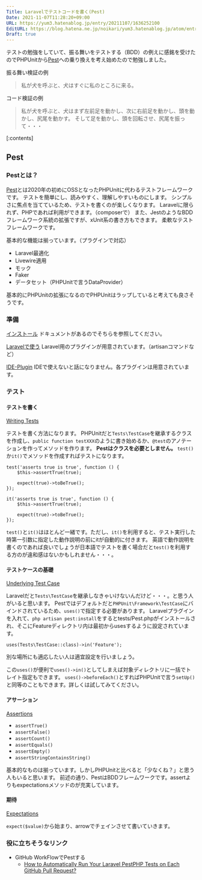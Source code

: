 ```yaml
---
Title: Laravelでテストコードを書く(Pest)
Date: 2021-11-07T11:28:20+09:00
URL: https://yum3.hatenablog.jp/entry/20211107/1636252100
EditURL: https://blog.hatena.ne.jp/noikari/yum3.hatenablog.jp/atom/entry/13574176438030434579
Draft: true
---
```


テストの勉強をしていて、振る舞いをテストする（BDD）の例えに感銘を受けたのでPHPUnitから[Pest](https://pestphp.com/)への乗り換えを考え始めたので勉強しました。

振る舞い検証の例
> 私が犬を呼ぶと、犬はすぐに私のところに来る。

コード検証の例
> 私が犬を呼ぶと、犬はまず左前足を動かし、次に右前足を動かし、頭を動かし、尻尾を動かす。
> そして足を動かし、頭を回転させ、尻尾を振って・・・

<!-- more -->

[:contents]

## Pest

### Pestとは？

[Pest](https://pestphp.com/)とは2020年の初めにOSSとなったPHPUnitに代わるテストフレームワークです。
テストを簡単にし、読みやすく、理解しやすいものにします。
シンプルさに焦点を当てているため、テストを書くのが楽しくなります。
Laravelに限られず、PHPであれば利用ができます。（composerで）
また、JestのようなBDDフレームワーク系統の拡張ですが、xUnit系の書き方もできます。
柔軟なテストフレームワークです。

基本的な機能は揃っています。（プラグインで対応）

- Laravel最適化
- Livewire適用
- モック
- Faker
- データセット（PHPUnitで言うDataProvider）

基本的にPHPUnitの拡張になるのでPHPUnitはラップしていると考えても良さそうです。

### 準備

[インストール](https://pestphp.com/docs/installation)
ドキュメントがあるのでそちらを参照してください。

[Laravelで使う](https://pestphp.com/docs/plugins/laravel)
Laravel用のプラグインが用意されています。（artisanコマンドなど）

[IDE-Plugin](https://pestphp.com/docs/ide-plugins)
IDEで使えないと話になりません。各プラグインは用意されています。

### テスト

#### テストを書く

[Writing Tests](https://pestphp.com/docs/writing-tests)

テストを書く方法になります。
PHPUnitだと`Tests\TestCase`を継承するクラスを作成し、`public function testXXX`のように書き始めるか、`@test`のアノテーションを作ってメソッドを作ります。
**Pestはクラスを必要としません。**
`test()`か`it()`でメソッドを作成すればテストになります。

```test.php
test('asserts true is true', function () {
    $this->assertTrue(true);

    expect(true)->toBeTrue();
});
```

```it.php
it('asserts true is true', function () {
    $this->assertTrue(true);

    expect(true)->toBeTrue();
});
```

`test()`と`it()`はほとんど一緒です。ただし、`it()`を利用すると、テスト実行した時第一引数に指定した動作説明の前にitが自動的に付きます。
英語で動作説明を書くのであれば良いでしょうが日本語でテストを書く場合だと`test()`を利用する方のが違和感はないかもしれません・・・。

#### テストケースの基礎

[Underlying Test Case](https://pestphp.com/docs/underlying-test-case)

Laravelだと`Tests\TestCase`を継承しなきゃいけないんだけど・・・。と思う人がいると思います。
Pestではデフォルトだと`PHPUnit\Framework\TestCase`にバインドされているため、`uses()`で指定する必要があります。
Laravelプラグインを入れて、`php artisan pest:install`をするとtests/Pest.phpがインストールされ、そこにFeatureディレクトリ内は最初からusesするように設定されています。

```Pest.php
uses(Tests\TestCase::class)->in('Feature');
```

別な場所にも適応したい人は適宜設定を行いましょう。

この`uses()`が便利で`uses()->in()`としてしまえば対象ディレクトリに一括でトレイト指定もできます。
`uses()->beforeEach()`とすればPHPUnitで言う`setUp()`と同等のこともできます。詳しくは試してみてください。

#### アサーション

[Assertions](https://pestphp.com/docs/assertions)

- `assertTrue()`
- `assertFalse()`
- `assertCount()`
- `assertEquals()`
- `assertEmpty()`
- `assertStringContainsString()`

基本的なものは揃っています。しかしPHPUnitと比べると「少なくね？」と思う人もいると思います。
前述の通り、PestはBDDフレームワークです。assertよりもexpectationsメソッドのが充実しています。

#### 期待

[Expectations](https://pestphp.com/docs/expectations)

`expect($value)`から始まり、arrowでチェインさせて書いていきます。

### 役に立ちそうなリンク

- GitHub WorkFlowでPestする
  - [How to Automatically Run Your Laravel PestPHP Tests on Each GitHub Pull Request?](https://devdojo.com/bobbyiliev/how-to-automatically-run-your-laravel-pestphp-tests-on-each-github-pull-request)
